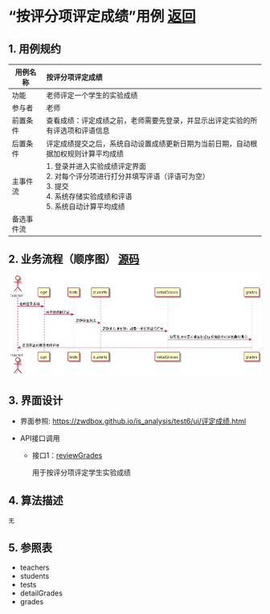 # “按评分项评定成绩”用例 [返回](../README.md)
## 1. 用例规约

|用例名称|按评分项评定成绩|
|-------|:-------------|
|功能|老师评定一个学生的实验成绩|
|参与者|老师|
|前置条件|查看成绩：评定成绩之前，老师需要先登录，并显示出评定实验的所有评选项和评语信息|
|后置条件| 评定成绩提交之后，系统自动设置成绩更新日期为当前日期，自动根据加权规则计算平均成绩|
|主事件流| 1. 登录并进入实验成绩评定界面 <br/> 2. 对每个评分项进行打分并填写评语（评语可为空）  <br/> 3. 提交  <br/> 4. 系统存储实验成绩和评语<br/> 5. 系统自动计算平均成绩|
|备选事件流| |


## 2. 业务流程（顺序图） [源码](../src/reviewGrades.puml)
![sequence1](../images/reviewGrades.png) 

    
## 3. 界面设计
- 界面参照: https://zwdbox.github.io/is_analysis/test6/ui/评定成绩.html

- API接口调用

    - 接口1：[reviewGrades](../接口/reviewGrade.md)
        
        用于按评分项评定学生实验成绩
        
    
## 4. 算法描述
    无
    
## 5. 参照表

- teachers
- students 
- tests
- detailGrades
- grades



